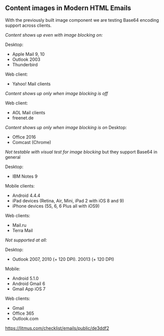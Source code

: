 ## Content images in Modern HTML Emails

With the previously built image component we are testing Base64 encoding support across clients.

*Content shows up even with image blocking on:*

Desktop:
- Apple Mail 9, 10
- Outlook 2003
- Thunderbird

Web client:
- Yahoo! Mail clients

*Content shows up only when image blocking is off*

Web client:
- AOL Mail clients
- freenet.de

*Content shows up only when image blocking is on*
Desktop: 
- Office 2016
- Comcast (Chrome)

*Not testable with visual test for image blocking*
but they support Base64 in general

Desktop:
- IBM Notes 9

Mobile clients:
- Android 4.4.4
- iPad devices (Retina, Air, Mini, iPad 2 with iOS 8 and 9)
- iPhone devices (5S, 6, 6 Plus all with iOS9)

Web clients:
- Mail.ru
- Terra Mail

*Not supported at all:*

Desktop:
- Outlook 2007, 2010 (+ 120 DPI). 20013 (+ 120 DPI)

Mobile:
- Android 5.1.0
- Android Gmail 6
- Gmail App iOS 7

Web clients:
- Gmail
- Office 365
- Outlook.com

https://litmus.com/checklist/emails/public/de3ddf2